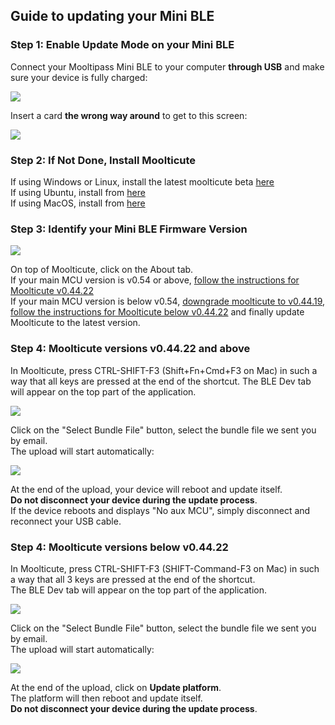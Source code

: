 ## [](#header-2)Guide to updating your Mini BLE  

### [](#header-3)Step 1: Enable Update Mode on your Mini BLE
Connect your Mooltipass Mini BLE to your computer **through USB** and make sure your device is fully charged:  
  
![](https://github.com/mooltipass/minible/blob/gh-pages/images/rf_debug_guide/welcome_screen.png?raw=true)  
  
Insert a card **the wrong way around** to get to this screen:  
  
![](https://github.com/mooltipass/minible/blob/gh-pages/images/rf_debug_guide/invalid.png?raw=true)  
  
    
### [](#header-3)Step 2: If Not Done, Install Moolticute  
If using Windows or Linux, install the latest moolticute beta [here](https://betas.themooltipass.com)  
If using Ubuntu, install from [here](https://launchpad.net/~mooltipass/+archive/ubuntu/moolticute-beta)  
If using MacOS, install from [here](https://github.com/mooltipass/moolticute/releases)  
  
    
### [](#header-3)Step 3: Identify your Mini BLE Firmware Version

![](https://github.com/mooltipass/minible/blob/gh-pages/images/minible_update_guide/ble_about_tab_fw_version.png?raw=true)  

On top of Moolticute, click on the About tab.   
If your main MCU version is v0.54 or above, [follow the instructions for Moolticute v0.44.22](#step-4-moolticute-versions-v04422-and-above)  
If your main MCU version is below v0.54, [downgrade moolticute to v0.44.19](https://betas.themooltipass.com/v0.44.19-testing/), [follow the instructions for Moolticute below v0.44.22](#step-4-moolticute-versions-below-v04422) and finally update Moolticute to the latest version.  
  
    
### [](#header-3)Step 4: Moolticute versions v0.44.22 and above

In Moolticute, press CTRL-SHIFT-F3 (Shift+Fn+Cmd+F3 on Mac) in such a way that all keys are pressed at the end of the shortcut. The BLE Dev tab will appear on the top part of the application.  
  
![](https://github.com/mooltipass/minible/blob/gh-pages/images/minible_update_guide/ble_dev_tab_new_upload.png?raw=true)  
  
Click on the "Select Bundle File" button, select the bundle file we sent you by email.  
The upload will start automatically:  
  
![](https://github.com/mooltipass/minible/blob/gh-pages/images/minible_update_guide/firmware_file_update.png?raw=true)  
   
At the end of the upload, your device will reboot and update itself.  
**Do not disconnect your device during the update process**.  
If the device reboots and displays "No aux MCU", simply disconnect and reconnect your USB cable.  
  
  
### [](#header-3)Step 4: Moolticute versions below v0.44.22

In Moolticute, press CTRL-SHIFT-F3 (SHIFT-Command-F3 on Mac) in such a way that all 3 keys are pressed at the end of the shortcut.  
The BLE Dev tab will appear on the top part of the application. 
  
![](https://github.com/mooltipass/minible/blob/gh-pages/images/minible_update_guide/ble_dev_tab_upload_flash.png?raw=true)  
  
Click on the "Select Bundle File" button, select the bundle file we sent you by email.  
The upload will start automatically:  
  
![](https://github.com/mooltipass/minible/blob/gh-pages/images/minible_update_guide/firmware_file_update.png?raw=true)  
   
At the end of the upload, click on **Update platform**.  
The platform will then reboot and update itself.  
**Do not disconnect your device during the update process**.  
